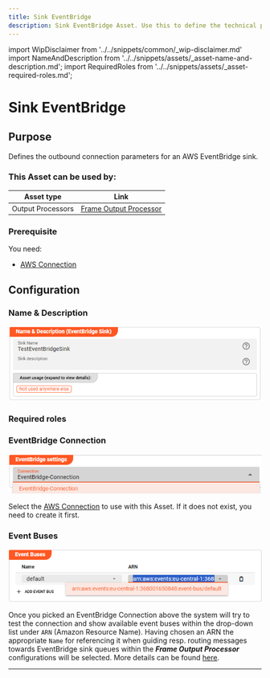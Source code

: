 ```yaml
---
title: Sink EventBridge
description: Sink EventBridge Asset. Use this to define the technical parameters for a AWS EventBridge sink connection.
---
```


import WipDisclaimer from '../../snippets/common/_wip-disclaimer.md'
import NameAndDescription from '../../snippets/assets/_asset-name-and-description.md';
import RequiredRoles from '../../snippets/assets/_asset-required-roles.md';

# Sink EventBridge

## Purpose

Defines the outbound connection parameters for an AWS EventBridge sink.

### This Asset can be used by:

| Asset type        | Link                                                              |
|-------------------|-------------------------------------------------------------------|
| Output Processors | [Frame Output Processor](../processors-output/asset-output-frame) |

### Prerequisite

You need:

* [AWS Connection](../connections/asset-connection-aws)

## Configuration

### Name & Description

![Name & Description (EventBridge Sink)](./.asset-sink-eventbridge_images/1722858806837.png "Name & Description (EventBridge Sink)")

<NameAndDescription></NameAndDescription>

### Required roles

<RequiredRoles></RequiredRoles>

### EventBridge Connection

![AWS Connection (EventBridge Sink)](./.asset-sink-eventbridge_images/1722859138750.png "AWS Connection (EventBridge Sink)")

Select the [AWS Connection](../connections/asset-connection-aws) to use with this Asset.
If it does not exist, you need to create it first.

### Event Buses

![](./.asset-sink-eventbridge_images/1722860557943.png "Event Bus definitions / mapping (EventBridge Sink)")

Once you picked an EventBridge Connection above the system will try to test the connection and
show available event buses within the drop-down list under `ARN` (Amazon Resource Name).
Having chosen an ARN the appropriate `Name` for referencing it when guiding resp. routing messages towards EventBridge sink queues within the
_**Frame Output Processor**_ configurations will be selected. More details can be found [here](../processors-output/asset-output-frame#sink-settings-for-eventbridge).

---

<WipDisclaimer></WipDisclaimer>
